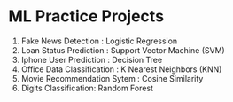 # ML Practice Projects
<ol>
<li>Fake News Detection : Logistic Regression <br></li>
<li>Loan Status Prediction : Support Vector Machine (SVM) <br></li>
<li>Iphone User Prediction : Decision Tree <br></li>
<li>Office Data Classification : K Nearest Neighbors (KNN) <br></li>
<li>Movie Recommendation Sytem : Cosine Similarity <br></li>
<li>Digits Classification: Random Forest <br></li>
</ol>
